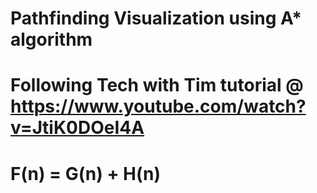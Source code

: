 # Pathfinding Visualization using A* algorithm
# Following Tech with Tim tutorial @ https://www.youtube.com/watch?v=JtiK0DOeI4A


# F(n) = G(n) + H(n)
